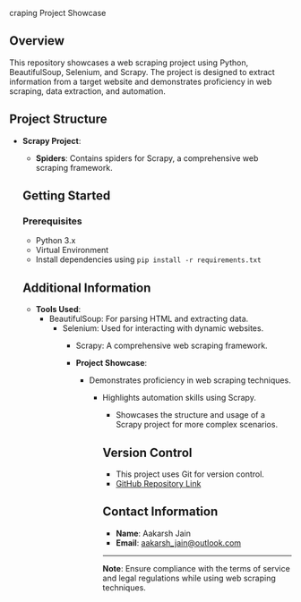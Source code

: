 craping Project Showcase

## Overview

This repository showcases a web scraping project using Python, BeautifulSoup, Selenium, and Scrapy. The project is designed to extract information from a target website and demonstrates proficiency in web scraping, data extraction, and automation.

## Project Structure

- **Scrapy Project**:
  - **Spiders**: Contains spiders for Scrapy, a comprehensive web scraping framework.

  ## Getting Started

  ### Prerequisites

  - Python 3.x
  - Virtual Environment
  - Install dependencies using `pip install -r requirements.txt`

  ## Additional Information

  - **Tools Used**:
    - BeautifulSoup: For parsing HTML and extracting data.
      - Selenium: Used for interacting with dynamic websites.
        - Scrapy: A comprehensive web scraping framework.

        - **Project Showcase**:
          - Demonstrates proficiency in web scraping techniques.
            - Highlights automation skills using Scrapy.
              - Showcases the structure and usage of a Scrapy project for more complex scenarios.

              ## Version Control

              - This project uses Git for version control.
              - [GitHub Repository Link](https://github.com/aakarsh-jain/web-scraping-showcase)

              ## Contact Information

              - **Name**: Aakarsh Jain
              - **Email**: aakarsh_jain@outlook.com

              ---

              **Note**: Ensure compliance with the terms of service and legal regulations while using web scraping techniques.

